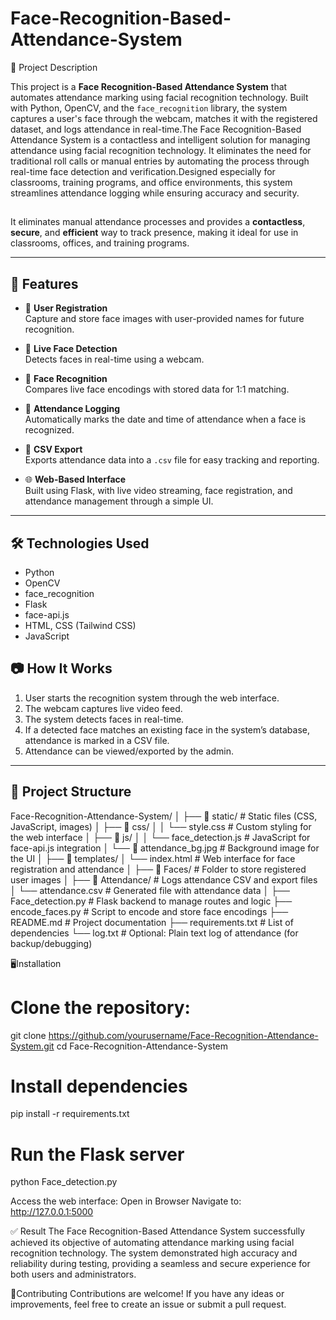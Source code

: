 # Face-Recognition-Based-Attendance-System
📌 Project Description

This project is a **Face Recognition-Based Attendance System** that automates attendance marking using facial recognition technology. Built with Python, OpenCV, and the `face_recognition` library, the system captures a user's face through the webcam, matches it with the registered dataset, and logs attendance in real-time.The Face Recognition-Based Attendance System is a contactless and intelligent solution for managing attendance using facial recognition technology. It eliminates the need for traditional roll calls or manual entries by automating the process through real-time face detection and verification.Designed especially for classrooms, training programs, and office environments, this system streamlines attendance logging while ensuring accuracy and security.
## 

It eliminates manual attendance processes and provides a **contactless**, **secure**, and **efficient** way to track presence, making it ideal for use in classrooms, offices, and training programs.

---

## 🎯 Features

- 👤 **User Registration**  
  Capture and store face images with user-provided names for future recognition.

- 🎥 **Live Face Detection**  
  Detects faces in real-time using a webcam.

- 🧠 **Face Recognition**  
  Compares live face encodings with stored data for 1:1 matching.

- 📝 **Attendance Logging**  
  Automatically marks the date and time of attendance when a face is recognized.

- 💾 **CSV Export**  
  Exports attendance data into a `.csv` file for easy tracking and reporting.

- 🌐 **Web-Based Interface**  
  Built using Flask, with live video streaming, face registration, and attendance management through a simple UI.

---

## 🛠️ Technologies Used

- Python  
- OpenCV  
- face_recognition  
- Flask  
- face-api.js  
- HTML, CSS (Tailwind CSS)  
- JavaScript  

## 📷 How It Works

1. User starts the recognition system through the web interface.
2. The webcam captures live video feed.
3. The system detects faces in real-time.
4. If a detected face matches an existing face in the system’s database, attendance is marked in a CSV file.
5. Attendance can be viewed/exported by the admin.

---

## 📁 Project Structure
Face-Recognition-Attendance-System/
│
├── 📂 static/                       # Static files (CSS, JavaScript, images)
│   ├── 📂 css/
│   │   └── style.css               # Custom styling for the web interface
│   ├── 📂 js/
│   │   └── face_detection.js       # JavaScript for face-api.js integration
│   └── 📂 attendance_bg.jpg        # Background image for the UI
│
├── 📂 templates/
│   └── index.html                  # Web interface for face registration and attendance
│
├── 📂 Faces/                       # Folder to store registered user images
│
├── 📂 Attendance/                  # Logs attendance CSV and export files
│   └── attendance.csv             # Generated file with attendance data
│
├── Face_detection.py              # Flask backend to manage routes and logic
├── encode_faces.py                # Script to encode and store face encodings
├── README.md                      # Project documentation
├── requirements.txt               # List of dependencies
└── log.txt                        # Optional: Plain text log of attendance (for backup/debugging)

🖥️Installation

# Clone the repository:
git clone https://github.com/yourusername/Face-Recognition-Attendance-System.git
cd Face-Recognition-Attendance-System

# Install dependencies
pip install -r requirements.txt

# Run the Flask server
python Face_detection.py

Access the web interface:
Open in Browser
Navigate to: http://127.0.0.1:5000

✅ Result
The Face Recognition-Based Attendance System successfully achieved its objective of automating attendance marking using facial recognition technology. The system demonstrated high accuracy and reliability during testing, providing a seamless and secure experience for both users and administrators.

🤝Contributing
Contributions are welcome! If you have any ideas or improvements, feel free to create an issue or submit a pull request.
